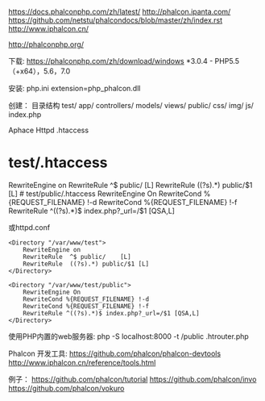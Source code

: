https://docs.phalconphp.com/zh/latest/
http://phalcon.ipanta.com/
https://github.com/netstu/phalcondocs/blob/master/zh/index.rst
http://www.iphalcon.cn/

http://phalconphp.org/


下载:
https://phalconphp.com/zh/download/windows
*3.0.4 - PHP5.5（+x64），5.6，7.0

安装:
php.ini
extension=php_phalcon.dll

创建：
目录结构
test/
  app/
    controllers/
    models/
    views/
  public/
    css/
    img/
    js/
    index.php

Aphace Httpd
.htaccess
# test/.htaccess

<IfModule mod_rewrite.c>
    RewriteEngine on
    RewriteRule  ^$ public/    [L]
    RewriteRule  ((?s).*) public/$1 [L]
</IfModule>
# test/public/.htaccess

<IfModule mod_rewrite.c>
    RewriteEngine On
    RewriteCond %{REQUEST_FILENAME} !-d
    RewriteCond %{REQUEST_FILENAME} !-f
    RewriteRule ^((?s).*)$ index.php?_url=/$1 [QSA,L]
</IfModule>

或httpd.conf
<IfModule mod_rewrite.c>

    <Directory "/var/www/test">
        RewriteEngine on
        RewriteRule  ^$ public/    [L]
        RewriteRule  ((?s).*) public/$1 [L]
    </Directory>

    <Directory "/var/www/test/public">
        RewriteEngine On
        RewriteCond %{REQUEST_FILENAME} !-d
        RewriteCond %{REQUEST_FILENAME} !-f
        RewriteRule ^((?s).*)$ index.php?_url=/$1 [QSA,L]
    </Directory>

</IfModule>

使用PHP内置的web服务器:
php -S localhost:8000 -t /public .htrouter.php

Phalcon 开发工具:
https://github.com/phalcon/phalcon-devtools
http://www.iphalcon.cn/reference/tools.html

例子：
https://github.com/phalcon/tutorial
https://github.com/phalcon/invo
https://github.com/phalcon/vokuro